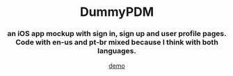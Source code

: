 <div align="center">
  <h1>DummyPDM</h1>
  <h3>an iOS app mockup with sign in, sign up and user profile pages. Code with en-us and pt-br mixed because I think with both languages.</h3>
  <a href="https://purp0s3.com/assets/html/en/pop/dummypdm.html">demo</a>
</div>
